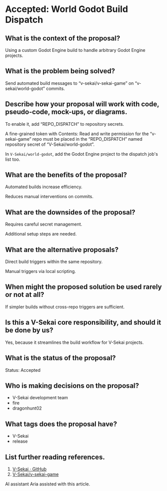 # Accepted: World Godot Build Dispatch

## What is the context of the proposal?

Using a custom Godot Engine build to handle arbitrary Godot Engine projects.

## What is the problem being solved?

Send automated build messages to “v-sekai/v-sekai-game” on “v-sekai/world-godot” commits.

## Describe how your proposal will work with code, pseudo-code, mock-ups, or diagrams.

To enable it, add “REPO_DISPATCH” to repository secrets.

A fine-grained token with Contents: Read and write permission for the “v-sekai-game” repo must be placed in the “REPO_DISPATCH” named repository secret of “V-Sekai/world-godot”.

In `V-Sekai/world-godot`, add the Godot Engine project to the dispatch job's list too. 

## What are the benefits of the proposal?

Automated builds increase efficiency.

Reduces manual interventions on commits.

## What are the downsides of the proposal?

Requires careful secret management.

Additional setup steps are needed.

## What are the alternative proposals?

Direct build triggers within the same repository.

Manual triggers via local scripting.

## When might the proposed solution be used rarely or not at all?

If simpler builds without cross-repo triggers are sufficient.

## Is this a V-Sekai core responsibility, and should it be done by us?

Yes, because it streamlines the build workflow for V-Sekai projects.

## What is the status of the proposal?

Status: Accepted

## Who is making decisions on the proposal?

- V-Sekai development team
- fire
- dragonhunt02

## What tags does the proposal have?

- V-Sekai
- release

## List further reading references.

1. [V-Sekai · GitHub](https://github.com/v-sekai)
2. [V-Sekai/v-sekai-game](https://github.com/v-sekai/v-sekai-game)

AI assistant Aria assisted with this article.
